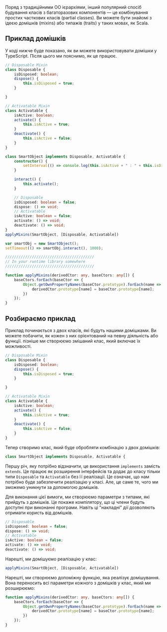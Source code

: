 Поряд з традиційними ОО ієрархіями, інший популярний спосіб будування класів з багаторазових компонентів — це комбінування простих часткових класів (partial classes). Ви можете бути знайомі з ідеєю домішків (mixins) або типажів (traits) у таких мовах, як Scala.

## Приклад домішків

У коді нижче буде показано, як ви можете використовувати домішки у TypeScript. Після цього ми пояснимо, як це працює.

```typescript
// Disposable Mixin
class Disposable {
    isDisposed: boolean;
    dispose() {
        this.isDisposed = true;
    }

}

// Activatable Mixin
class Activatable {
    isActive: boolean;
    activate() {
        this.isActive = true;
    }
    deactivate() {
        this.isActive = false;
    }
}

class SmartObject implements Disposable, Activatable {
    constructor() {
        setInterval(() => console.log(this.isActive + " : " + this.isDisposed), 500);
    }

    interact() {
        this.activate();
    }

    // Disposable
    isDisposed: boolean = false;
    dispose: () => void;
    // Activatable
    isActive: boolean = false;
    activate: () => void;
    deactivate: () => void;
}
applyMixins(SmartObject, [Disposable, Activatable])

var smartObj = new SmartObject();
setTimeout(() => smartObj.interact(), 1000);

////////////////////////////////////////
// In your runtime library somewhere
////////////////////////////////////////

function applyMixins(derivedCtor: any, baseCtors: any[]) {
    baseCtors.forEach(baseCtor => {
        Object.getOwnPropertyNames(baseCtor.prototype).forEach(name => {
            derivedCtor.prototype[name] = baseCtor.prototype[name];
        })
    });
}
```

## Розбираємо приклад

Приклад починається з двох класів, які будуть нашими домішками. Ви можете побачити, як кожен з них орієнтований на певну діяльність або функції. пізніше ми створюємо змішаний клас, який включає їх можливості.

```typescript
// Disposable Mixin
class Disposable {
    isDisposed: boolean;
    dispose() {
        this.isDisposed = true;
    }

}

// Activatable Mixin
class Activatable {
    isActive: boolean;
    activate() {
        this.isActive = true;
    }
    deactivate() {
        this.isActive = false;
    }
}
```

Тепер створимо клас, який буде обробляти комбінацію з двох домішків:

```typescript
class SmartObject implements Disposable, Activatable {
```

Першу річ, яку потрібно відзначити, це використання `implements` замість `extends`. Це працює як розширення інтерфейсів та додає до класу тільки типи `Disposable` та `Activatable` без її реалізації. Це означає, що нам потрібно буде забезпечити реалізацію у класі. Але, це саме те, чого ми зможемо уникнути за допомогою домішків.

Для виконання цієї вимоги, ми створюємо параметри з типами, які прийдуть з домішків. Це покаже компілятору, що ці члени будуть доступні при виконанні програми. Навіть ці "накладні" дії дозволяють отримати користь від домішків.

```typescript
// Disposable
isDisposed: boolean = false;
dispose: () => void;
// Activatable
isActive: boolean = false;
activate: () => void;
deactivate: () => void;
```

Нарешті, ми домішуємо реалізацію у клас:

```typescript
applyMixins(SmartObject, [Disposable, Activatable])
```

Нарешті, ми створюємо допоміжну функцію, яка реалізує домішування. Вона переносить всі параметри кожного з домішків у клас, який ми розширюємо:

```typescript
function applyMixins(derivedCtor: any, baseCtors: any[]) {
    baseCtors.forEach(baseCtor => {
        Object.getOwnPropertyNames(baseCtor.prototype).forEach(name => {
            derivedCtor.prototype[name] = baseCtor.prototype[name];
        })
    });
}
```